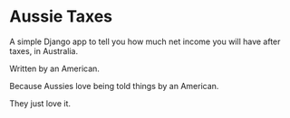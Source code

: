 # Aussie Taxes

A simple Django app to tell you how much net income you will have after taxes, in Australia.

Written by an American.

Because Aussies love being told things by an American.

They just love it.
